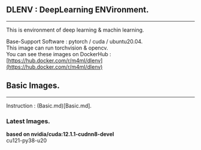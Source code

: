 ## DLENV : DeepLearning ENVironment.  
---  
This is environment of deep learning & machin learning.  
  
Base-Support Software : pytorch / cuda / ubuntu20.04.  
This image can run torchvision & opencv.  
You can see these images on DockerHub : [https://hub.docker.com/r/m4ml/dlenv](https://hub.docker.com/r/m4ml/dlenv)

## Basic Images.  
---
Instruction : (Basic.md)[Basic.md].  

### Latest Images.  
**based on nvidia/cuda:12.1.1-cudnn8-devel**  
cu121-py38-u20